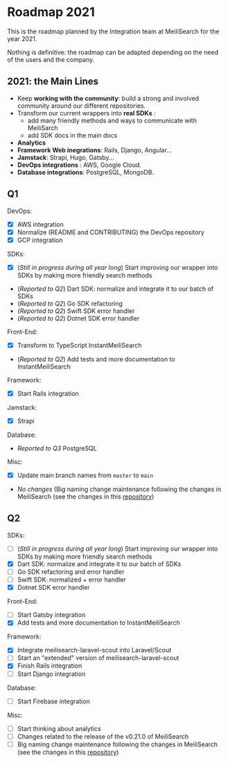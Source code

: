 # Roadmap 2021

This is the roadmap planned by the Integration team at MeiliSearch for the year 2021.

Nothing is definitive: the roadmap can be adapted depending on the need of the users and the company.

## 2021: the Main Lines

- Keep **working with the community**: build a strong and involved community around our different repositories.
- Transform our current wrappers into **real SDKs** :
    - add many friendly methods and ways to communicate with MeiliSarch
    - add SDK docs in the main docs
- **Analytics**
- **Framework Web inegrations**: Rails, Django, Angular...
- **Jamstack**: Strapi, Hugo, Gatsby...
- **DevOps integrations** : AWS, Google Cloud.
- **Database integrations**: PostgreSQL, MongoDB.

## Q1

DevOps:
- [X] AWS integration
- [X] Normalize (README and CONTRIBUTING) the DevOps repository
- [X] GCP integration

SDKs:
- [X] (_Still in progress during all year long_) Start improving our wrapper into SDKs by making more friendly search methods
- (_Reported to Q2_) Dart SDK: normalize and integrate it to our batch of SDKs
- (_Reported to Q2_) Go SDK refactoring
- (_Reported to Q2_) Swift SDK error handler
- (_Reported to Q2_) Dotnet SDK error handler

Front-End:
- [X] Transform to TypeScript InstantMeiliSearch
- (_Reported to Q2_) Add tests and more documentation to InstantMeiliSearch

Framework:
- [X] Start Rails integration

Jamstack:
- [X] Strapi

Database:
- _Reported to Q3_ PostgreSQL

Misc:
- [X] Update main branch names from `master` to `main`
- _No changes_ (Big naming change maintenance following the changes in MeiliSearch (see the changes in this [repository](https://github.com/meilisearch/specifications/))

## Q2

SDKs:
- [ ] (_Still in progress during all year long_) Start improving our wrapper into SDKs by making more friendly search methods
- [X] Dart SDK: normalize and integrate it to our batch of SDKs
- [ ] Go SDK refactoring and error handler
- [ ] Swift SDK: normalized + error handler
- [X] Dotnet SDK error handler

Front-End:
- [ ] Start Gatsby integration
- [X] Add tests and more documentation to InstantMeiliSearch

Framework:
- [X] Integrate meilisearch-laravel-scout into Laravel/Scout
- [ ] Start an "extended" version of meilisearch-laravel-scout
- [X] Finish Rails integration
- [ ] Start Django integration

Database:
- [ ] Start Firebase integration

Misc:
- [ ] Start thinking about analytics
- [ ] Changes related to the release of the v0.21.0 of MeiliSearch
- [ ] Big naming change maintenance following the changes in MeiliSearch (see the changes in this [repository](https://github.com/meilisearch/specifications/))

